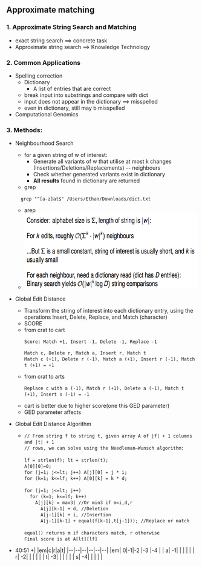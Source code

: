 ## Approximate matching

### 1. Approximate String Search and Matching
+ exact string search ==> concrete task
+ Approximate string search ==> Knowledge Technology

### 2. Common Applications
+ Spelling correction
  - Dictionary
    - A list of entries that are correct
  - break input into substrings and compare with dict
  - input does not appear in the dictionary ==> misspelled
  - even in dictionary, still may b misspelled
+ Computational Genomics

### 3. Methods:

+ Neighbourhood Search
  - for a given string of w of interest:
    - Generate all variants of w that utilise at most k changes (Insertions/Deletions/Replacements) -- neighbours
    - Check whether generated variants exist in dictionary
    - **All results** found in dictionary are returned
  - grep 
  ```
    grep "^[a-z]at$" /Users/Ethan/Downloads/dict.txt
  ```
  - arep
  -  <img src="https://github.com/Fannibals/S2/blob/master/pic/neighbourhoodSearch.png" alt="alt text" width="600" height="200">
+ Global Edit Distance
  - Transform the string of interest into each dictionary entry, using the operations Insert, Delete, Replace, and Match (character)
  - SCORE
  - from crat to cart
    ```
    Score: Match +1, Insert -1, Delete -1, Replace -1
    ```
    ```
    Match c, Delete r, Match a, Insert r, Match t
    Match c (+1), Delete r (-1), Match a (+1), Insert r (-1), Match t (+1) = +1
    ```
  - from crat to arts
    ```
    Replace c with a (-1), Match r (+1), Delete a (-1), Match t (+1), Insert s (-1) = -1
    ```
  - cart is better due to higher score(one this GED parameter)
  - GED parameter affects
  
+ Global Edit Distance Algorithm
  - ```
    // From string f to string t, given array A of |f| + 1 columns and |t| + 1
    // rows, we can solve using the Needleman–Wunsch algorithm:
    
    lf = strlen(f); lt = strlen(t);
    A[0][0]=0;
    for (j=1; j<=lt; j++) A[j][0] = j * i;
    for (k=1; k<=lf; k++) A[0][k] = k * d;
    
    for (j=1; j<=lt; j++)
      for (k=1; k<=lf; k++)
        A[j][k] = max3( //Or min3 if m<i,d,r
          A[j][k-1] + d, //Deletion
          A[j-1][k] + i, //Insertion
          A[j-1][k-1] + equal(f[k-1],t[j-1])); //Replace or match
          
    equal() returns m if characters match, r otherwise
    Final score is at A[lt][lf]
    ```
 + 40:51
 +| |em|c|r|a|t|
  |--|--|--|--|--|--|
  |em| 0|-1|-2 |-3 |-4 | 
  | a| -1| | | | |
  | r| -2| | | | |
  | t| -3| | | | |
  | s| -4| | | | |
